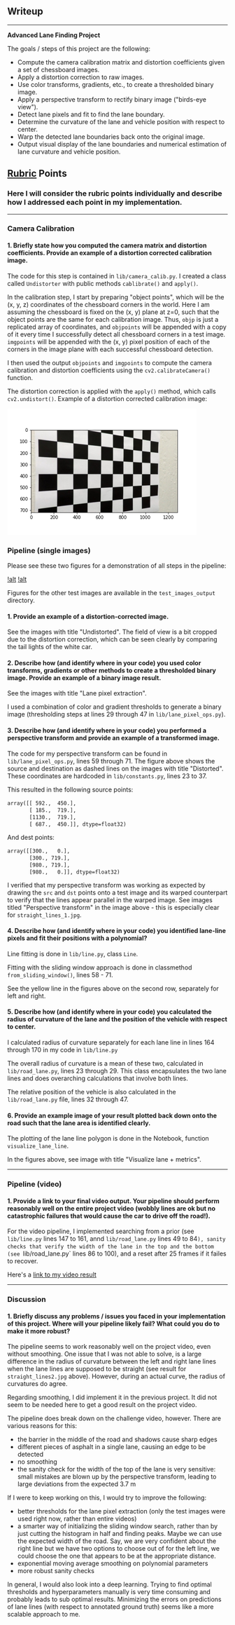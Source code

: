 ## Writeup

---

**Advanced Lane Finding Project**

The goals / steps of this project are the following:

* Compute the camera calibration matrix and distortion coefficients given a set of chessboard images.
* Apply a distortion correction to raw images.
* Use color transforms, gradients, etc., to create a thresholded binary image.
* Apply a perspective transform to rectify binary image ("birds-eye view").
* Detect lane pixels and fit to find the lane boundary.
* Determine the curvature of the lane and vehicle position with respect to center.
* Warp the detected lane boundaries back onto the original image.
* Output visual display of the lane boundaries and numerical estimation of lane curvature and vehicle position.

[//]: # (Image References)

[image1]: ./test_images_output/example-distortion-corrected.png "Undistorted"
[image2]: ./test_images_output/steps_test1.png "Example pipeline test1.png"
[image3]: ./test_images_output/steps_test1.png "Example pipeline straight_lines_1.png"
[video1]: ./project_video.mp4 "Video"

## [Rubric](https://review.udacity.com/#!/rubrics/571/view) Points

### Here I will consider the rubric points individually and describe how I addressed each point in my implementation.  

---

### Camera Calibration

#### 1. Briefly state how you computed the camera matrix and distortion coefficients. Provide an example of a distortion corrected calibration image.

The code for this step is contained in `lib/camera_calib.py`. I created a class called `Undistorter` with public methods `cablibrate()` and `apply()`. 

In the calibration step, I start by preparing "object points", which will be the (x, y, z) coordinates of the chessboard corners in the world. Here I am assuming the chessboard is fixed on the (x, y) plane at z=0, such that the object points are the same for each calibration image.  Thus, `objp` is just a replicated array of coordinates, and `objpoints` will be appended with a copy of it every time I successfully detect all chessboard corners in a test image.  `imgpoints` will be appended with the (x, y) pixel position of each of the corners in the image plane with each successful chessboard detection.  

I then used the output `objpoints` and `imgpoints` to compute the camera calibration and distortion coefficients using the `cv2.calibrateCamera()` function.  

The distortion correction is applied with the `apply()` method, which calls `cv2.undistort()`. Example of a distortion corrected calibration image: 

![alt][image1]

### Pipeline (single images)

Please see these two figures for a demonstration of all steps in the pipeline:

[!alt][image2]
[!alt][image3]

Figures for the other test images are available in the `test_images_output` directory.

#### 1. Provide an example of a distortion-corrected image.

See the images with title "Undistorted". The field of view is a bit cropped due to the distortion correction, which can be seen clearly by comparing the tail lights of the white car.

#### 2. Describe how (and identify where in your code) you used color transforms, gradients or other methods to create a thresholded binary image.  Provide an example of a binary image result.

See the images with title "Lane pixel extraction".

I used a combination of color and gradient thresholds to generate a binary image (thresholding steps at lines 29 through 47 in `lib/lane_pixel_ops.py`). 

#### 3. Describe how (and identify where in your code) you performed a perspective transform and provide an example of a transformed image.

The code for my perspective transform can be found in `lib/lane_pixel_ops.py`, lines 59 through 71. The figure above shows the source and destination as dashed lines on the images with title "Distorted". These coordinates are hardcoded in `lib/constants.py`, lines 23 to 37.

This resulted in the following source points:

```
array([[ 592.,  450.],
       [ 185.,  719.],
       [1130.,  719.],
       [ 687.,  450.]], dtype=float32)
```

And dest points:
```
array([[300.,   0.],
       [300., 719.],
       [980., 719.],
       [980.,   0.]], dtype=float32)
```

I verified that my perspective transform was working as expected by drawing the `src` and `dst` points onto a test image and its warped counterpart to verify that the lines appear parallel in the warped image. See images titled "Perspective transform" in the image above - this is especially clear for `straight_lines_1.jpg`.


#### 4. Describe how (and identify where in your code) you identified lane-line pixels and fit their positions with a polynomial?

Line fitting is done in `lib/line.py`, class `Line`.

Fitting with the sliding window approach is done in classmethod `from_sliding_window()`, lines 58 - 71.

See the yellow line in the figures above on the second row, separately for left and right.

#### 5. Describe how (and identify where in your code) you calculated the radius of curvature of the lane and the position of the vehicle with respect to center.

I calculated radius of curvature separately for each lane line in lines 164 through 170 in my code in `lib/line.py`

The overall radius of curvature is a mean of these two, calculated in `lib/road_lane.py`, lines 23 through 29. This class encapsulates the two lane lines and does overarching calculations that involve both lines.

The relative position of the vehicle is also calculated in the `lib/road_lane.py` file, lines 32 through 47.

#### 6. Provide an example image of your result plotted back down onto the road such that the lane area is identified clearly.

The plotting of the lane line polygon is done in the Notebook, function `visualize_lane_line`.

In the figures above, see image with title "Visualize lane + metrics".


---

### Pipeline (video)

#### 1. Provide a link to your final video output.  Your pipeline should perform reasonably well on the entire project video (wobbly lines are ok but no catastrophic failures that would cause the car to drive off the road!).

For the video pipeline, I implemented searching from a prior (see `lib/line.py` lines 147 to 161, annd `lib/road_lane.py` lines 49 to 84`), sanity checks that verify the width of the lane in the top and the bottom (see `lib/road_lane.py` lines 86 to 100), and a reset after 25 frames if it failes to recover.

Here's a [link to my video result](./test_videos_output/project_video.mp4)

---

### Discussion

#### 1. Briefly discuss any problems / issues you faced in your implementation of this project.  Where will your pipeline likely fail?  What could you do to make it more robust?
The pipeline seems to work reasonably well on the project video, even without smoothing.
One issue that I was not able to solve, is a large difference in the radius of curvature between the left and right lane lines when the lane lines are supposed to be straight (see result for `straight_lines2.jpg` above). However, during an actual curve, the radius of curvatures do agree.

Regarding smoothing, I did implement it in the previous project. It did not seem to be needed here to get a good result on the project video.

The pipeline does break down on the challenge video, however. There are various reasons for this:
- the barrier in the middle of the road and shadows cause sharp edges
- different pieces of asphalt in a single lane, causing an edge to be detected
- no smoothing
- the sanity check for the width of the top of the lane is very sensitive: small mistakes are blown up by the perspective transform, leading to large deviations from the expected 3.7 m

If I were to keep working on this, I would try to improve the following:
- better thresholds for the lane pixel extraction (only the test images were used right now, rather than entire videos)
- a smarter way of initializing the sliding window search, rather than by just cutting the histogram in half and finding peaks. Maybe we can use the expected width of the road. Say, we are very confident about the right line but we have two options to choose out of for the left line, we could choose the one that appears to be at the appropriate distance.
- exponential moving average smoothing on polynomial parameters
- more robust sanity checks

In general, I would also look into a deep learning. Trying to find optimal thresholds and hyperparameters manually is very time consuming and probably leads to sub optimal results. Minimizing the errors on predictions of lane lines (with respect to annotated ground truth) seems like a more scalable approach to me. 

